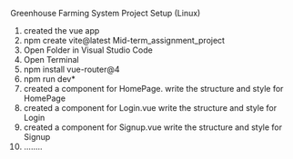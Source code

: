 Greenhouse Farming System Project Setup (Linux)

1. created the vue app
2. npm create vite@latest Mid-term_assignment_project
3. Open Folder in Visual Studio Code
4. Open Terminal
5. npm install vue-router@4
6. npm run dev*
7. created a component for HomePage.
write the structure and style for HomePage
8. created a component for Login.vue
write the structure and style for Login
9. created a component for Signup.vue
write the structure and style for Signup
10. ........
